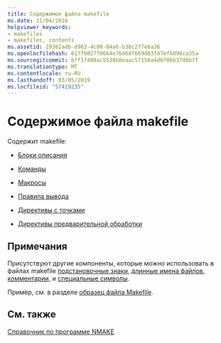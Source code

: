 ```yaml
---
title: Содержимое файла makefile
ms.date: 11/04/2016
helpviewer_keywords:
- makefiles
- makefiles, contents
ms.assetid: 29362adb-d963-4c00-84a6-b38c2ffe6a36
ms.openlocfilehash: 617f9827f8664e76464f669d83f47ef6090ca35a
ms.sourcegitcommit: bff17488ac5538b8eaac57156a4d6f06b37d6b7f
ms.translationtype: MT
ms.contentlocale: ru-RU
ms.lasthandoff: 03/05/2019
ms.locfileid: "57419235"
---
```

# <a name="contents-of-a-makefile"></a>Содержимое файла makefile

Содержит makefile:

- [Блоки описания](../build/description-blocks.md)

- [Команды](../build/commands-in-a-makefile.md)

- [Макросы](../build/macros-and-nmake.md)

- [Правила вывода](../build/inference-rules.md)

- [Директивы с точками](../build/dot-directives.md)

- [Директивы предварительной обработки](../build/makefile-preprocessing.md)

## <a name="remarks"></a>Примечания

Присутствуют другие компоненты, которые можно использовать в файлах makefile [подстановочные знаки](../build/wildcards-and-nmake.md), [длинные имена файлов](../build/long-filenames-in-a-makefile.md), [комментарии](../build/comments-in-a-makefile.md), и [специальные символы](../build/special-characters-in-a-makefile.md).

Пример, см. в разделе [образец файла Makefile](../build/sample-makefile.md).

## <a name="see-also"></a>См. также

[Справочник по программе NMAKE](../build/nmake-reference.md)
